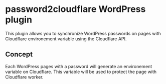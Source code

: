 # password2cloudflare WordPress plugin

This plugin allows you to synchronize WordPress passwords on pages with Cloudflare environement variable using the Cloudflare API.

## Concept

Each WordPress pages with a password will generate an environement variable on Cloudflare. This variable will be used to protect the page with Cloudflare worker.
